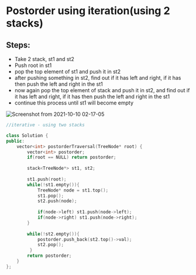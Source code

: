 # Postorder using iteration(using 2 stacks)


## Steps:
* Take 2 stack, st1 and st2
* Push root in st1
* pop the top element of st1 and push it in st2
* after pushing something in st2, find out if it has left and right, if it has then push the left and right in the st1
* now again pop the top element of stack and push it in st2, and find out if it has left and right, if it has then push the left and right in the st1
* continue this process until st1 will become empty

![Screenshot from 2021-10-10 02-17-05](https://user-images.githubusercontent.com/42698268/136673386-30384185-ecfe-4288-a21d-04526d51e00b.png)

```cpp
//iterative - using two stacks

class Solution {
public:
    vector<int> postorderTraversal(TreeNode* root) {
        vector<int> postorder;
        if(root == NULL) return postorder;
        
        stack<TreeNode*> st1, st2;
        
        st1.push(root);
        while(!st1.empty()){
            TreeNode* node = st1.top();
            st1.pop();
            st2.push(node);
            
            if(node->left) st1.push(node->left);
            if(node->right) st1.push(node->right);
        }
        
        while(!st2.empty()){
            postorder.push_back(st2.top()->val);
            st2.pop();
         }
        return postorder;
    }
};

```




















